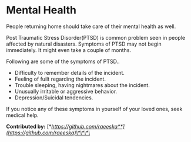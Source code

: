 # Mental Health

People returning home should take care of their mental health as well.

Post Traumatic Stress Disorder\(PTSD\) is common problem seen in people affected by natural disasters. Symptoms of PTSD may not begin immediately. It might even take a couple of months.

Following are some of the symptoms of PTSD..

* Difficulty to remember details of the incident.
* Feeling of fuilt regarding the incident.
* Trouble sleeping, having nightmares about the incident.
* Unusually irritable or aggressive behavior.
* Depression/Suicidal tendencies.

If you notice any of these symptoms in yourself of your loved ones, seek medical help.

**Contributed by:** [**https://github.com/raeeska**](https://github.com/raeeska)\*\*\*\*

